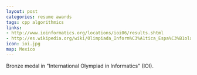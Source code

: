 ```yaml
---
layout: post
categories: resume awards
tags: cpp algorithmics 
links:
- http://www.ioinformatics.org/locations/ioi06/results.shtml
- http://es.wikipedia.org/wiki/Olimpiada_Inform%C3%A1tica_Espa%C3%B1ola#Resultados_OIE_2006
icon: ioi.jpg
map: Mexico
---
```


Bronze medal in "International Olympiad in Informatics" (IOI).
